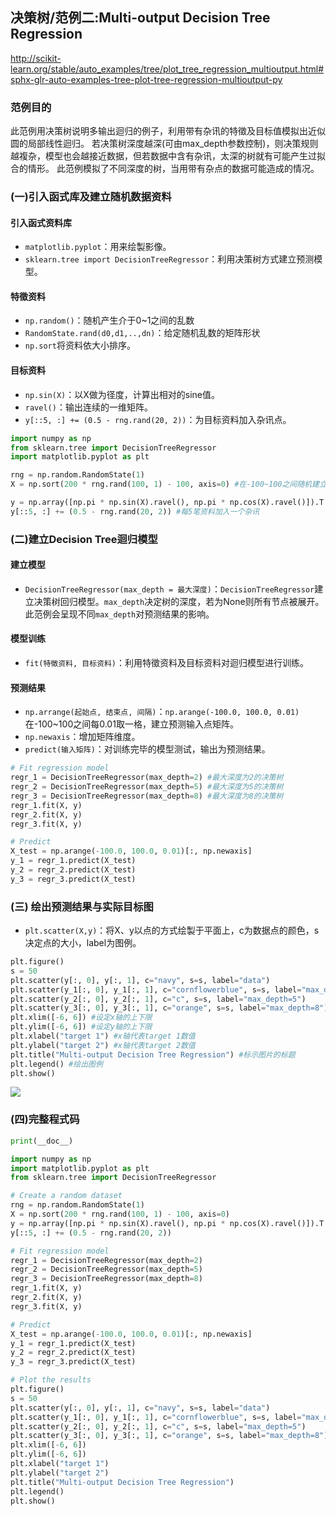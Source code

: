 
## 决策树/范例二:Multi-output Decision Tree Regression
http://scikit-learn.org/stable/auto_examples/tree/plot_tree_regression_multioutput.html#sphx-glr-auto-examples-tree-plot-tree-regression-multioutput-py

### 范例目的
此范例用决策树说明多输出迴归的例子，利用带有杂讯的特徵及目标值模拟出近似圆的局部线性迴归。
若决策树深度越深(可由max_depth参数控制)，则决策规则越複杂，模型也会越接近数据，但若数据中含有杂讯，太深的树就有可能产生过拟合的情形。
此范例模拟了不同深度的树，当用带有杂点的数据可能造成的情况。

### (一)引入函式库及建立随机数据资料
#### 引入函式资料库
* `matplotlib.pyplot`：用来绘製影像。<br />
* `sklearn.tree import DecisionTreeRegressor`：利用决策树方式建立预测模型。<br />

#### 特徵资料
* `np.random()`：随机产生介于0~1之间的乱数<br />
* `RandomState.rand(d0,d1,..,dn)`：给定随机乱数的矩阵形状<br />
* `np.sort`将资料依大小排序。<br />

#### 目标资料
* `np.sin(X)`：以X做为径度，计算出相对的sine值。<br />
* `ravel()`：输出连续的一维矩阵。<br />
* `y[::5, :] += (0.5 - rng.rand(20, 2))`：为目标资料加入杂讯点。<br />

```python
import numpy as np
from sklearn.tree import DecisionTreeRegressor
import matplotlib.pyplot as plt

rng = np.random.RandomState(1)
X = np.sort(200 * rng.rand(100, 1) - 100, axis=0) #在-100~100之间随机建立100个点

y = np.array([np.pi * np.sin(X).ravel(), np.pi * np.cos(X).ravel()]).T #每个X产生两个输出分别为sine及cosine值，并存于y中
y[::5, :] += (0.5 - rng.rand(20, 2)) #每5笔资料加入一个杂讯
```

### (二)建立Decision Tree迴归模型
#### 建立模型
* `DecisionTreeRegressor(max_depth = 最大深度)`：`DecisionTreeRegressor`建立决策树回归模型。`max_depth`决定树的深度，若为None则所有节点被展开。此范例会呈现不同`max_depth`对预测结果的影响。

#### 模型训练
* `fit(特徵资料, 目标资料)`：利用特徵资料及目标资料对迴归模型进行训练。<br />

#### 预测结果
* `np.arrange(起始点, 结束点, 间隔)`：`np.arange(-100.0, 100.0, 0.01)`在-100~100之间每0.01取一格，建立预测输入点矩阵。<br />
* `np.newaxis`：增加矩阵维度。<br />
* `predict(输入矩阵)`：对训练完毕的模型测试，输出为预测结果。<br />

```python
# Fit regression model
regr_1 = DecisionTreeRegressor(max_depth=2) #最大深度为2的决策树
regr_2 = DecisionTreeRegressor(max_depth=5) #最大深度为5的决策树
regr_3 = DecisionTreeRegressor(max_depth=8) #最大深度为8的决策树
regr_1.fit(X, y)
regr_2.fit(X, y)
regr_3.fit(X, y)

# Predict
X_test = np.arange(-100.0, 100.0, 0.01)[:, np.newaxis]
y_1 = regr_1.predict(X_test)
y_2 = regr_2.predict(X_test)
y_3 = regr_3.predict(X_test)
```

### (三) 绘出预测结果与实际目标图
* `plt.scatter(X,y)`：将X、y以点的方式绘製于平面上，c为数据点的颜色，s决定点的大小，label为图例。<br />


```python
plt.figure()
s = 50
plt.scatter(y[:, 0], y[:, 1], c="navy", s=s, label="data")
plt.scatter(y_1[:, 0], y_1[:, 1], c="cornflowerblue", s=s, label="max_depth=2")
plt.scatter(y_2[:, 0], y_2[:, 1], c="c", s=s, label="max_depth=5")
plt.scatter(y_3[:, 0], y_3[:, 1], c="orange", s=s, label="max_depth=8")
plt.xlim([-6, 6]) #设定x轴的上下限
plt.ylim([-6, 6]) #设定y轴的上下限
plt.xlabel("target 1") #x轴代表target 1数值
plt.ylabel("target 2") #x轴代表target 2数值
plt.title("Multi-output Decision Tree Regression") #标示图片的标题
plt.legend() #绘出图例
plt.show()
```

![](./image/multi-outputDecisionTreeRegression.png)

### (四)完整程式码

```python
print(__doc__)

import numpy as np
import matplotlib.pyplot as plt
from sklearn.tree import DecisionTreeRegressor

# Create a random dataset
rng = np.random.RandomState(1)
X = np.sort(200 * rng.rand(100, 1) - 100, axis=0)
y = np.array([np.pi * np.sin(X).ravel(), np.pi * np.cos(X).ravel()]).T
y[::5, :] += (0.5 - rng.rand(20, 2))

# Fit regression model
regr_1 = DecisionTreeRegressor(max_depth=2)
regr_2 = DecisionTreeRegressor(max_depth=5)
regr_3 = DecisionTreeRegressor(max_depth=8)
regr_1.fit(X, y)
regr_2.fit(X, y)
regr_3.fit(X, y)

# Predict
X_test = np.arange(-100.0, 100.0, 0.01)[:, np.newaxis]
y_1 = regr_1.predict(X_test)
y_2 = regr_2.predict(X_test)
y_3 = regr_3.predict(X_test)

# Plot the results
plt.figure()
s = 50
plt.scatter(y[:, 0], y[:, 1], c="navy", s=s, label="data")
plt.scatter(y_1[:, 0], y_1[:, 1], c="cornflowerblue", s=s, label="max_depth=2")
plt.scatter(y_2[:, 0], y_2[:, 1], c="c", s=s, label="max_depth=5")
plt.scatter(y_3[:, 0], y_3[:, 1], c="orange", s=s, label="max_depth=8")
plt.xlim([-6, 6])
plt.ylim([-6, 6])
plt.xlabel("target 1")
plt.ylabel("target 2")
plt.title("Multi-output Decision Tree Regression")
plt.legend()
plt.show()
```
